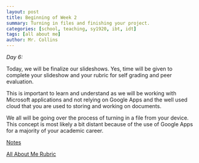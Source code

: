 ```yaml
---
layout: post
title: Beginning of Week 2
summary: Turning in files and finishing your project.
categories: [school, teaching, sy1920, ibt, idt]
tags: [all about me]
author: Mr. Collins
---
```


*Day 6:*

Today, we will be finalize our slideshows.  Yes, time will be given to complete your slideshow and your rubric for self grading and peer evaluation.

This is important to learn and understand as we will be working with Microsoft applications and not relying on Google Apps and the well used cloud that you are used to storing and working on documents.

We all will be going over the process of turning in a file from your device.  This concept is most likely a bit distant because of the use of Google Apps for a majority of your academic career.

[Notes](/assets/docs/sy1920/notes/12aug19.pdf)

[All About Me Rubric](/assets/docs/sy1920/notes/aam_rubric.pdf)
